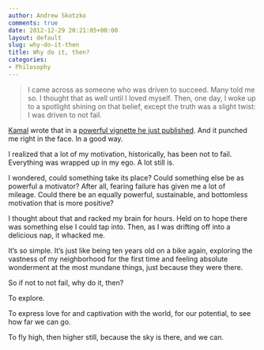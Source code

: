 ```yaml
---
author: Andrew Skotzko
comments: true
date: 2012-12-29 20:21:05+00:00
layout: default
slug: why-do-it-then
title: Why do it, then?
categories:
- Philosophy
---
```


> I came across as someone who was driven to succeed. Many told me so. I thought that as well until I loved myself. Then, one day, I woke up to a spotlight shining on that belief, except the truth was a slight twist: I was driven to not fail.

[Kamal](http://twitter.com/kamalravikant) wrote that in a [powerful vignette he just published](http://www.amazon.com/Love-Yourself-Like-Depends-ebook/dp/B0086BX8UE/ref=sr_1_1?ie=UTF8&qid=1338758813&sr=8-1). And it punched me right in the face. In a good way.

I realized that a lot of my motivation, historically, has been not to fail. Everything was wrapped up in my ego. A lot still is.

I wondered, could something take its place? Could something else be as powerful a motivator? After all, fearing failure has given me a lot of mileage. Could there be an equally powerful, sustainable, and bottomless motivation that is more positive?

I thought about that and racked my brain for hours. Held on to hope there was something else I could tap into. Then, as I was drifting off into a delicious nap, it whacked me.

It’s so simple. It’s just like being ten years old on a bike again, exploring the vastness of my neighborhood for the first time and feeling absolute wonderment at the most mundane things, just because they were there.

So if not to not fail, why do it, then?

To explore.

To express love for and captivation with the world, for our potential, to see how far we can go.

To fly high, then higher still, because the sky is there, and we can.
